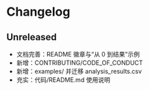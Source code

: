 # Changelog

## Unreleased
- 文档完善：README 徽章与“从 0 到结果”示例
- 新增：CONTRIBUTING/CODE_OF_CONDUCT
- 新增：examples/ 并迁移 analysis_results.csv
- 充实：代码/README.md 使用说明
